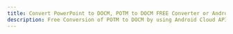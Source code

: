 ---title: Convert PowerPoint to DOCM, POTM to DOCM FREE Converter or Android SDKdescription: Free Conversion of POTM to DOCM by using Android Cloud APIs & SDKs. Also Create, Edit & Render Microsoft Word & OpenOffice documents in the Cloud.---